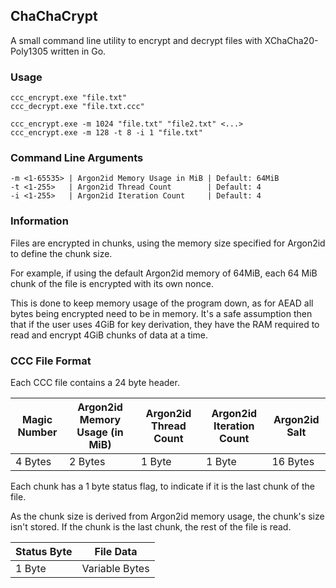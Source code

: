 ## ChaChaCrypt

A small command line utility to encrypt and decrypt files with XChaCha20-Poly1305 written in Go.

### Usage
```text
ccc_encrypt.exe "file.txt"
ccc_decrypt.exe "file.txt.ccc"

ccc_encrypt.exe -m 1024 "file.txt" "file2.txt" <...>
ccc_encrypt.exe -m 128 -t 8 -i 1 "file.txt"
```

### Command Line Arguments
```text
-m <1-65535> | Argon2id Memory Usage in MiB | Default: 64MiB  
-t <1-255>   | Argon2id Thread Count        | Default: 4
-i <1-255>   | Argon2id Iteration Count     | Default: 4
```

### Information
Files are encrypted in chunks, using the memory size specified for Argon2id to define the chunk size.

For example, if using the default Argon2id memory of 64MiB, each 64 MiB chunk of the file is encrypted with its own 
nonce.

This is done to keep memory usage of the program down, as for AEAD all bytes being encrypted need to be in memory. It's 
a safe assumption then that if the user uses 4GiB for key derivation, they have the RAM required to read and encrypt
4GiB chunks of data at a time.

### CCC File Format
Each CCC file contains a 24 byte header.

| Magic Number | Argon2id Memory Usage (in MiB) | Argon2id Thread Count | Argon2id Iteration Count | Argon2id Salt |
|--------------|--------------------------------|-----------------------|--------------------------|---------------|
| 4 Bytes      | 2 Bytes                        | 1 Byte                | 1 Byte                   | 16 Bytes      |

Each chunk has a 1 byte status flag, to indicate if it is the last chunk of the file. 

As the chunk size is derived from
Argon2id memory usage, the chunk's size isn't stored. If the chunk is the last chunk, the rest of the file is read.

|Status Byte|File Data|
|---|---|
|1 Byte|Variable Bytes|